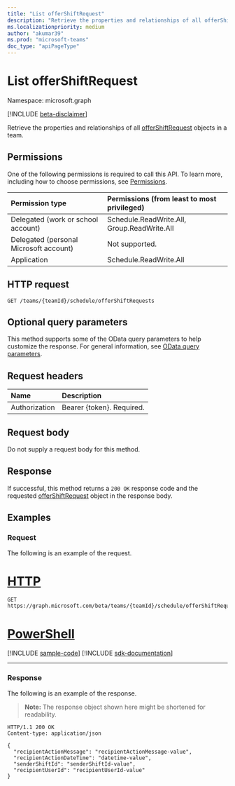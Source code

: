 ```yaml
---
title: "List offerShiftRequest"
description: "Retrieve the properties and relationships of all offerShiftRequest objects in a team."
ms.localizationpriority: medium
author: "akumar39"
ms.prod: "microsoft-teams"
doc_type: "apiPageType"
---
```


# List offerShiftRequest

Namespace: microsoft.graph

[!INCLUDE [beta-disclaimer](../../includes/beta-disclaimer.md)]

Retrieve the properties and relationships of all [offerShiftRequest](../resources/offershiftrequest.md) objects in a team.

## Permissions

One of the following permissions is required to call this API. To learn more, including how to choose permissions, see [Permissions](/graph/permissions-reference).

| Permission type                        | Permissions (from least to most privileged) |
|:---------------------------------------|:--------------------------------------------|
| Delegated (work or school account)     | Schedule.ReadWrite.All, Group.ReadWrite.All |
| Delegated (personal Microsoft account) | Not supported. |
| Application                            | Schedule.ReadWrite.All |

## HTTP request

<!-- { "blockType": "ignored" } -->

```http
GET /teams/{teamId}/schedule/offerShiftRequests
```

## Optional query parameters

This method supports some of the OData query parameters to help customize the response. For general information, see [OData query parameters](/graph/query-parameters).

## Request headers

| Name      |Description|
|:----------|:----------|
| Authorization | Bearer {token}. Required. |

## Request body

Do not supply a request body for this method.

## Response

If successful, this method returns a `200 OK` response code and the requested [offerShiftRequest](../resources/offershiftrequest.md) object in the response body.

## Examples

### Request

The following is an example of the request.

# [HTTP](#tab/http)
<!-- {
  "blockType": "request",
  "name": "get_offershiftrequest_2"
}-->

```msgraph-interactive
GET https://graph.microsoft.com/beta/teams/{teamId}/schedule/offerShiftRequests
```

# [PowerShell](#tab/powershell)
[!INCLUDE [sample-code](../includes/snippets/powershell/get-offershiftrequest-2-powershell-snippets.md)]
[!INCLUDE [sdk-documentation](../includes/snippets/snippets-sdk-documentation-link.md)]

---

### Response

The following is an example of the response.

> **Note:** The response object shown here might be shortened for readability.

<!-- {
  "blockType": "response",
  "truncated": true,
  "@odata.type": "microsoft.graph.offerShiftRequest"
} -->

```http
HTTP/1.1 200 OK
Content-type: application/json

{
  "recipientActionMessage": "recipientActionMessage-value",
  "recipientActionDateTime": "datetime-value",
  "senderShiftId": "senderShiftId-value",
  "recipientUserId": "recipientUserId-value"
}
```

<!-- uuid: 16cd6b66-4b1a-43a1-adaf-3a886856ed98
2019-02-04 14:57:30 UTC -->
<!-- {
  "type": "#page.annotation",
  "description": "Get offerShiftRequest",
  "keywords": "",
  "section": "documentation",
  "tocPath": ""
}-->


